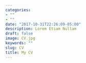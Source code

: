 ```yaml
---
categories:
- ""
- ""
date: "2017-10-31T22:26:09-05:00"
description: Lorem Etiam Nullam
draft: false
image: CV.jpg
keywords: ""
slug: CV
title: My CV
---
```

